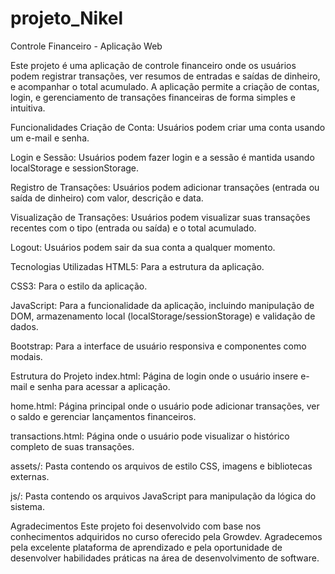 ﻿# projeto_Nikel
 Controle Financeiro - Aplicação Web

Este projeto é uma aplicação de controle financeiro onde os usuários podem registrar transações, ver resumos de entradas e saídas de dinheiro, e acompanhar o total acumulado. A aplicação permite a criação de contas, login, e gerenciamento de transações financeiras de forma simples e intuitiva.

Funcionalidades
Criação de Conta: Usuários podem criar uma conta usando um e-mail e senha.

Login e Sessão: Usuários podem fazer login e a sessão é mantida usando localStorage e sessionStorage.

Registro de Transações: Usuários podem adicionar transações (entrada ou saída de dinheiro) com valor, descrição e data.

Visualização de Transações: Usuários podem visualizar suas transações recentes com o tipo (entrada ou saída) e o total acumulado.

Logout: Usuários podem sair da sua conta a qualquer momento.

Tecnologias Utilizadas
HTML5: Para a estrutura da aplicação.

CSS3: Para o estilo da aplicação.

JavaScript: Para a funcionalidade da aplicação, incluindo manipulação de DOM, armazenamento local (localStorage/sessionStorage) e validação de dados.

Bootstrap: Para a interface de usuário responsiva e componentes como modais.

Estrutura do Projeto
index.html: Página de login onde o usuário insere e-mail e senha para acessar a aplicação.

home.html: Página principal onde o usuário pode adicionar transações, ver o saldo e gerenciar lançamentos financeiros.

transactions.html: Página onde o usuário pode visualizar o histórico completo de suas transações.

assets/: Pasta contendo os arquivos de estilo CSS, imagens e bibliotecas externas.

js/: Pasta contendo os arquivos JavaScript para manipulação da lógica do sistema.

Agradecimentos
Este projeto foi desenvolvido com base nos conhecimentos adquiridos no curso oferecido pela Growdev. Agradecemos pela excelente plataforma de aprendizado e pela oportunidade de desenvolver habilidades práticas na área de desenvolvimento de software.
